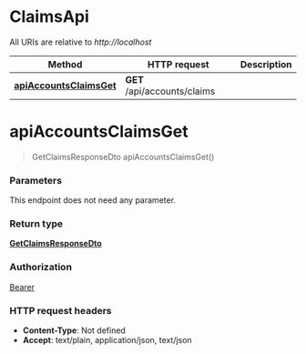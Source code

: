 # ClaimsApi

All URIs are relative to *http://localhost*

| Method | HTTP request | Description |
|------------- | ------------- | -------------|
| [**apiAccountsClaimsGet**](ClaimsApi.md#apiAccountsClaimsGet) | **GET** /api/accounts/claims |  |


<a name="apiAccountsClaimsGet"></a>
# **apiAccountsClaimsGet**
> GetClaimsResponseDto apiAccountsClaimsGet()



### Parameters
This endpoint does not need any parameter.

### Return type

[**GetClaimsResponseDto**](../Models/GetClaimsResponseDto.md)

### Authorization

[Bearer](../README.md#Bearer)

### HTTP request headers

- **Content-Type**: Not defined
- **Accept**: text/plain, application/json, text/json

